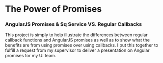 <h1>The Power of Promises</h1>
<h3>AngularJS Promises & $q Service VS. Regular Callbacks</h3>

This project is simply to help illustrate the differences between regular callback functions and AngularJS promises 
as well as to show what the benefits are from using promises over using callbacks. I put this together to fulfill a request from my supervisor to deliver a presentation on Angular promises for my UI team.
